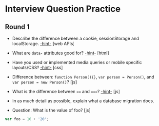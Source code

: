 # Interview Question Practice

## Round 1

- Describe the difference between a cookie, sessionStorage and localStorage. [-hint-](https://github.com/turingschool/lesson_plans/blob/3ee469be5fdc94c926a88ca510106848b0339731/ruby_04-apis_and_scalability/client_side_storage.markdown) [web APIs]

- What are `data-` attributes good for? [-hint-](https://css-tricks.com/almanac/selectors/a/attribute/) [html]

- Have you used or implemented media queries or mobile specific layouts/CSS? [-hint-](http://frontend.turing.io/lessons/module-1/intro-responsive.html) [css]

- Difference between: `function Person(){}`, `var person = Person()`, and `var person = new Person()`? [js]

- What is the difference between `==` and `===`? [-hint-](https://developer.mozilla.org/en-US/docs/Web/JavaScript/Equality_comparisons_and_sameness) [js]

- In as much detail as possible, explain what a database migration does.

- Question: What is the value of foo? [js]

```js
var foo = 10 + '20';
```
